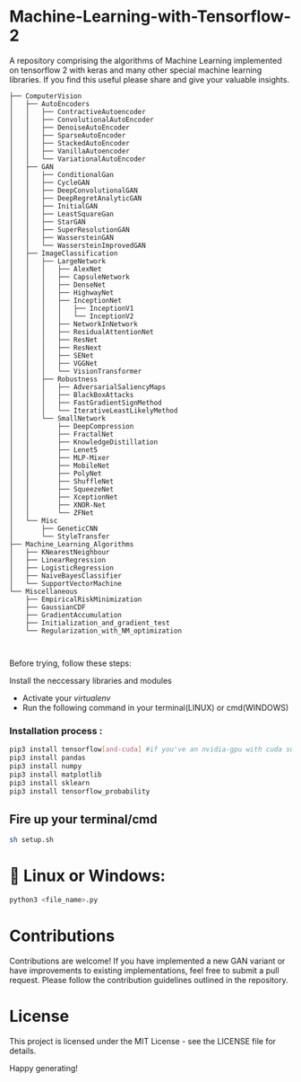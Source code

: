 # Machine-Learning-with-Tensorflow-2
A repository comprising the algorithms of Machine Learning implemented on tensorflow 2 with keras and many other special machine learning libraries. If you find this useful please share and give your valuable insights.

```
├── ComputerVision
│   ├── AutoEncoders
│   │   ├── ContractiveAutoencoder
│   │   ├── ConvolutionalAutoEncoder
│   │   ├── DenoiseAutoEncoder
│   │   ├── SparseAutoEncoder
│   │   ├── StackedAutoEncoder
│   │   ├── VanillaAutoencoder
│   │   └── VariationalAutoEncoder
│   ├── GAN
│   │   ├── ConditionalGan
│   │   ├── CycleGAN
│   │   ├── DeepConvolutionalGAN
│   │   ├── DeepRegretAnalyticGAN
│   │   ├── InitialGAN
│   │   ├── LeastSquareGan
│   │   ├── StarGAN
│   │   ├── SuperResolutionGAN
│   │   ├── WassersteinGAN
│   │   └── WassersteinImprovedGAN
│   ├── ImageClassification
│   │   ├── LargeNetwork
│   │   │   ├── AlexNet
│   │   │   ├── CapsuleNetwork
│   │   │   ├── DenseNet
│   │   │   ├── HighwayNet
│   │   │   ├── InceptionNet
│   │   │   │   ├── InceptionV1
│   │   │   │   └── InceptionV2
│   │   │   ├── NetworkInNetwork
│   │   │   ├── ResidualAttentionNet
│   │   │   ├── ResNet
│   │   │   ├── ResNext
│   │   │   ├── SENet
│   │   │   ├── VGGNet
│   │   │   └── VisionTransformer
│   │   ├── Robustness
│   │   │   ├── AdversarialSaliencyMaps
│   │   │   ├── BlackBoxAttacks
│   │   │   ├── FastGradientSignMethod
│   │   │   └── IterativeLeastLikelyMethod
│   │   └── SmallNetwork
│   │       ├── DeepCompression
│   │       ├── FractalNet
│   │       ├── KnowledgeDistillation
│   │       ├── Lenet5
│   │       ├── MLP-Mixer
│   │       ├── MobileNet
│   │       ├── PolyNet
│   │       ├── ShuffleNet
│   │       ├── SqueezeNet
│   │       ├── XceptionNet
│   │       ├── XNOR-Net
│   │       └── ZFNet
│   └── Misc
│       ├── GeneticCNN
│       └── StyleTransfer
├── Machine_Learning_Algorithms
│   ├── KNearestNeighbour
│   ├── LinearRegression
│   ├── LogisticRegression
│   ├── NaiveBayesClassifier
│   └── SupportVectorMachine
└── Miscellaneous
    ├── EmpiricalRiskMinimization
    ├── GaussianCDF
    ├── GradientAccumulation
    ├── Initialization_and_gradient_test
    └── Regularization_with_NM_optimization



```

Before trying, follow these steps:

  Install the neccessary libraries and modules
   - Activate your *virtualenv*
   - Run the following command in your terminal(LINUX) or cmd(WINDOWS)
 
  ###  Installation process :
  ```bash
  pip3 install tensorflow[and-cuda] #if you've an nvidia-gpu with cuda support
  pip3 install pandas
  pip3 install numpy
  pip3 install matplotlib
  pip3 install sklearn
  pip3 install tensorflow_probability
  ```
  
  ## Fire up your terminal/cmd
  ```bash
  sh setup.sh
  ```
   
   # 🤖 Linux or Windows:
   ```bash
   python3 <file_name>.py
   ```

# Contributions
Contributions are welcome! If you have implemented a new GAN variant or have improvements to existing implementations, feel free to submit a pull request. Please follow the contribution guidelines outlined in the repository.

# License
This project is licensed under the MIT License - see the LICENSE file for details.

Happy generating! 
  
